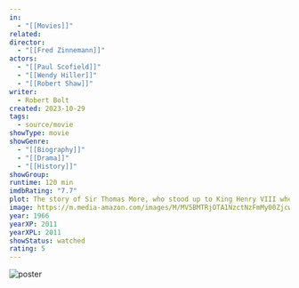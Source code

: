 ```yaml
---
in:
  - "[[Movies]]"
related: 
director:
  - "[[Fred Zinnemann]]"
actors:
  - "[[Paul Scofield]]"
  - "[[Wendy Hiller]]"
  - "[[Robert Shaw]]"
writer:
  - Robert Bolt
created: 2023-10-29
tags:
  - source/movie
showType: movie
showGenre:
  - "[[Biography]]"
  - "[[Drama]]"
  - "[[History]]"
showGroup: 
runtime: 120 min
imdbRating: "7.7"
plot: The story of Sir Thomas More, who stood up to King Henry VIII when the King rejected the Roman Catholic Church to obtain a divorce and remarry.
image: https://m.media-amazon.com/images/M/MV5BMTRjOTA1NzctNzFmMy00ZjcwLWExYjgtYWQyZDM5ZWY1Y2JlXkEyXkFqcGdeQXVyMDI2NDg0NQ@@._V1_SX300.jpg
year: 1966
yearXP: 2011
yearXPL: 2011
showStatus: watched
rating: 5
---
```

![poster](https://m.media-amazon.com/images/M/MV5BMTRjOTA1NzctNzFmMy00ZjcwLWExYjgtYWQyZDM5ZWY1Y2JlXkEyXkFqcGdeQXVyMDI2NDg0NQ@@._V1_SX300.jpg)

